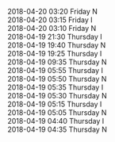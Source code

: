 2018-04-20 03:20 Friday  N  
2018-04-20 03:15 Friday  I  
2018-04-20 03:10 Friday  N  
2018-04-19 21:30 Thursday  I  
2018-04-19 19:40 Thursday  N  
2018-04-19 19:25 Thursday  I  
2018-04-19 09:35 Thursday  N  
2018-04-19 05:55 Thursday  I  
2018-04-19 05:50 Thursday  N  
2018-04-19 05:35 Thursday  I  
2018-04-19 05:30 Thursday  N  
2018-04-19 05:15 Thursday  I  
2018-04-19 05:05 Thursday  N  
2018-04-19 04:40 Thursday  I  
2018-04-19 04:35 Thursday  N  
